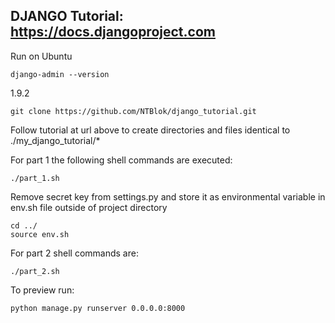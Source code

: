 ## DJANGO Tutorial: https://docs.djangoproject.com

Run on Ubuntu
    
    django-admin --version

1.9.2

    git clone https://github.com/NTBlok/django_tutorial.git

Follow tutorial at url above to create directories and files identical to ./my_django_tutorial/* 

For part 1 the following shell commands are executed:

    ./part_1.sh

Remove secret key from settings.py and store it as environmental variable in env.sh file outside of project directory

    cd ../
    source env.sh

For part 2 shell commands are:

    ./part_2.sh

To preview run:

    python manage.py runserver 0.0.0.0:8000

